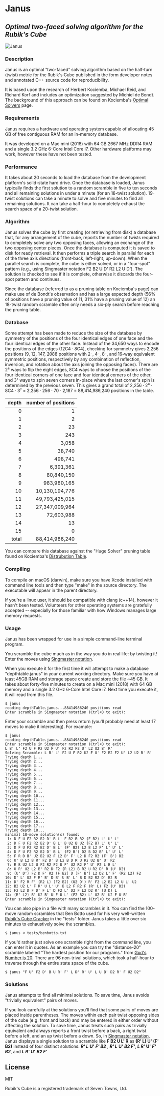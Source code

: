 # Janus
## _Optimal two-faced solving algorithm for the Rubik's Cube_
![Janus](https://upload.wikimedia.org/wikipedia/commons/c/c8/As_janus_rostrum_okretu_ciach.jpg)

### Description
Janus is an optimal "two-faced" solving algorithm based on the half-turn (twist) metric for the Rubik's Cube published in the form developer notes and annotated C++ source code for reproducibility.  

It is based upon the research of Herbert Kociemba, Michael Reid, and Richard Korf and includes an optimization suggested by Michiel de Bondt.  The background of this approach can be found on Kociemba's [Optimal Solvers](http://kociemba.org/math/optimal.htm) page.

### Requirements
Janus requires a hardware and operating system capable of allocating 45 GB of free contiguous RAM for an in-memory database.

It was developed on a Mac mini (2018) with 64 GB 2667 MHz DDR4 RAM and a single 3.2 GHz 6-Core Intel Core i7.  Other hardware platforms may work, however these have not been tested.


### Performance
It takes about 20 seconds to load the database from the development platform's solid-state hard drive. Once the database is loaded, Janus typically finds the first solution to a random scramble in five to ten seconds and all remaining solutions in under a minute  (for an 18-twist solution).  19-twist solutions can take a minute to solve and five minutes to find all remaining solutions.  It can take a half-hour to completely exhaust the search space of a 20-twist solution.

### Algorithm
Janus solves the cube by first creating (or retrieving from disk) a database that, for any arrangement of the cube, reports the number of twists required to completely solve any two opposing faces, allowing an exchange of the two opposing center pieces.  Once the database is computed it is saved to disk for ready retrieval.  It then performs a triple search in parallel for each of the three axis directions (front-back, left-right, up-down).  When the parallel search is complete, the cube is either solved, or in a "four-spot" pattern (e.g., using Singmaster notation F2 B2 U D' R2 L2 U D').  The solution is checked to see if it is complete, otherwise it discards the four-spot pattern and continues.

Since the database (referred to as a pruning table on Kociemba's page) can make use of de Bondt's observation and has a large expected depth (56% of positions have a pruning value of 11, 31% have a pruning value of 12) an 18-twist random scramble often only needs a six-ply search before reaching the pruning table.

### Database
Some attempt has been made to reduce the size of the database by symmetry of the positions of the four identical edges of one face and the four identical edges of the other face.  Instead of the 34,650 ways to encode the positions of the edges (12C4 &#183; 8C4), checking for symmetry gives 2,256 positions (9, 12, 147, 2088 positions with 2-, 4-, 8-, and 16-way equivalent symmetric positions, respectively by any combination of reflection, inversion, and rotation about the axis joining the opposing faces).  There are 2&#8312; ways to flip the eight edges, 8C4 ways to choose the positions of the four identical corners of one face and four identical corners of the other, and 3&#8311; ways to spin seven corners in-place where the last corner's spin is determined by the previous seven.  This gives a grand total of 2,256 &#183; 2&#8312; &#183; 8C4 &#183; 3&#8311; = 2,256 &#183; 256 &#183; 70 &#183; 2,187 = 88,414,986,240 positions in the table.

|depth | number of positions |
|-----:|--------------------:|
|     0|                    1|
|     1|                    2|
|     2|                   23|
|     3|                  243|
|     4|                3,058|
|     5|               38,740|
|     6|              498,741|
|     7|            6,391,361|
|     8|           80,840,150|
|     9|          983,980,165|
|    10|       10,130,194,776|
|    11|       49,793,425,015|
|    12|       27,347,009,964|
|    13|           72,603,988|
|    14|                   13|
|    15|                    0|
| total|       88,414,986,240|

You can compare this database against the "Huge Solver" pruning table found on Kociemba's [Distrubution Table](http://kociemba.org/math/distribution.htm).

### Compiling

To compile on macOS (darwin), make sure you have Xcode installed with command line tools and then type "make" in the source directory.  The executable will appear in the parent directory.

If you're a linux user, it should be compatible with clang (c++14), however it hasn't been tested.  Volunteers for other operating systems are gratefully accepted -- especially for those familiar with how Windows manages large memory requests.

### Usage

Janus has been wrapped for use in a simple command-line terminal program.

You scramble the cube much as in the way you do in real life: by twisting it!  Enter the moves using [Singmaster notation](https://rubiks.fandom.com/wiki/Notation).

When you execute it for the first time it will attempt to make a database "depthtable.janus" in your current working directory.  Make sure you have at least 45GB RAM and storage space create and  store the file ~45 GB.  It takes about forty-five minutes to create on a Mac mini (2018) with 64 GB memory and a single 3.2 GHz 6-Core Intel Core i7.  Next time you execute it, it will read from this file.

```
$ janus
reading depthTable.janus...88414986240 positions read
Enter scramble in Singmaster notation (Ctrl+D to exit):
```

Enter your scramble and then press return (you'll probably need at least 17 moves to make it interesting).  For example:

```
$ janus
reading depthTable.janus...88414986240 positions read
Enter scramble in Singmaster notation (Ctrl+D to exit):
L B' L' F2 U F R2 U2 F U' F2 R2 F2 U' L2 U2 B' R'
Solving Scramble: L B' L' F2 U F R2 U2 F U' F2 R2 F2 U' L2 U2 B' R' 
Trying depth 1...
Trying depth 2...
Trying depth 3...
Trying depth 4...
Trying depth 5...
Trying depth 6...
Trying depth 7...
Trying depth 8...
Trying depth 9...
Trying depth 10...
Trying depth 11...
Trying depth 12...
Trying depth 13...
Trying depth 14...
Trying depth 15...
Trying depth 16...
Trying depth 17...
Trying depth 18...
minimal 18-move solution(s) found:
 1: D F U F2 R2 B2 D' B L' F R2 B R2 (F B2) L' U' L' 
 2: D F U F2 R2 B2 D' B L' B U2 B U2 (F2 B) L' U' L' 
 3: D F U F2 R2 B2 D' B L' (F' B2) L2 B L2 F' L' U' L' 
 4: D F U F2 R2 B2 D' B L' (F2 B') D2 B D2 B' L' U' L' 
 5: F R D B' U2 B2 U2 F L2 D' F' L2 D F2 R2 (F' B') D2 
 6: U' B L2 B R' F2 D' B L2 B D R U R2 U2 B' U' R2 
 7: R B U2 L2 U F2 R2 F2 U F' U2 R2 F' U' F2 L B L' 
 8: U R' U2 L2 B' R2 D F2 (R L2) B R2 U R2 D' R (U' D2) 
 9: (U' D') F2 D F' R2 (F B2) D (F' B') L2 D2 L' F' (R2 L2) F2 
10: D' L' U2 F R' B' D B' U B' L' B D B2 R2 D' B2 R 
11: D' F2 R F' (R2 L) (F2 B2) (U2 D') R' F2 L2 B2 L2 U L' U2 
12: B2 U2 L' F R' U L' U' B L2 F R2 F (R' L) F2 (U' D2) 
13: F2 L2 D F D' F L' D F2 L' D2 F L2 D2 R' (U D) L 
14: (R' L2) B' U2 B' U F U L' (F2 B2) L' U2 R' U2 F U B' 
Enter scramble in Singmaster notation (Ctrl+D to exit):
```
You can also pipe in a file with many scrambles in it.  You can find the 100-move random scrambles that Ben Botto used for his very well-written [Rubik's Cube Cracker](https://github.com/benbotto/rubiks-cube-cracker) in the "tests" folder.  Janus takes a little over six minutes to exhaustively solve the scrambles.

```
$ janus < tests/benbotto.txt
```

If you'd rather just solve one scramble right from the command line, you can enter it in quotes.  As an example you can try the "distance-20" scramble labeled "The hardest position for our programs." from [God's Number is 20](http://cube20.org).  There are 96 non-trival solutions, which took a half-hour to traverse through the entire state space of the cube.
```
$ janus "F U' F2 D' B U R' F' L D' R' U' L U B' D2 R' F U2 D2"
```
### Solutions
Janus attempts to find all minimal solutions.  To save time, Janus avoids "trivially equivalent" pairs of moves.  

If you look carefully at the solutions you'll find that some pairs of moves are placed inside parentheses.  The moves within each pair twist opposing sides of the cube (e.g. front and back) and may be entered in either order without affecting the solution.  To save time, Janus treats such pairs as trivially equivalent and always reports a front twist before a back, a right twist before a left, and an up twist before a down.  So, in [Singmaster notation](https://rubiks.fandom.com/wiki/Notation), Janus displays a single solution to a scramble like  **F B2 U L' R** as **(R' L) U' (F' B2)** instead of four distinct solutions: **_R' L_** **U'** **_F' B2_** , **_R' L_** **U'** **_B2 F'_**, **_L R'_** **U'** **_F' B2_**, and **_L R'_** **U'** **_B2 F'_**

## License

MIT

Rubik's Cube is a registered trademark of Seven Towns, Ltd.
